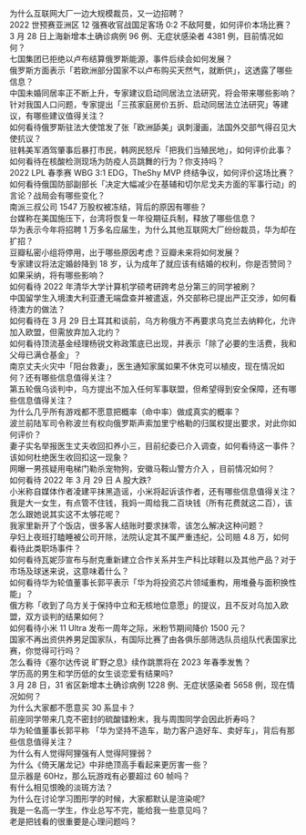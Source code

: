 为什么互联网大厂一边大规模裁员，又一边招聘？  
2022 世预赛亚洲区 12 强赛收官战国足客场 0:2 不敌阿曼，如何评价本场比赛？  
3 月 28 日上海新增本土确诊病例 96 例、无症状感染者 4381 例，目前情况如何？  
七国集团已拒绝以卢布结算俄罗斯能源，事件后续会如何发展？  
俄罗斯方面表示「若欧洲部分国家不以卢布购买天然气，就断供」，这透露了哪些信息？  
中国未婚同居率正不断上升，专家建议启动同居法立法研究，将会带来哪些影响？  
针对我国人口问题，专家提出「三孩家庭房价五折、启动同居法立法研究」等建议，有哪些建议值得关注？  
如何看待俄罗斯驻法大使馆发了张「欧洲舔美」讽刺漫画，法国外交部气得召见大使抗议？  
驻韩美军酒驾肇事后暴打市民，韩网民怒斥「把我们当殖民地」，如何评价此事？  
如何看待在核酸检测现场为防疫人员跳舞的行为？你支持吗？  
2022 LPL 春季赛 WBG 3:1 EDG，TheShy MVP 终结争议，如何评价这场比赛？  
如何看待俄国防部副部长「决定大幅减少在基辅和切尔尼戈夫方面的军事行动」的言论？战局会有哪些变化？  
南派三叔公司 1547 万股权被冻结，背后的原因有哪些？  
台媒称在美国施压下，台湾将恢复一年役期征兵制，释放了哪些信息？  
华为表示今年将招聘 1 万多名应届生，为什么其他互联网大厂纷纷裁员，华为却在扩招？  
豆瓣私密小组将停用，出于哪些原因考虑？豆瓣未来将如何发展？  
专家建议将法定婚龄降到 18 岁，认为成年了就应该有结婚的权利，你是否赞同？如果采纳，将有哪些影响？  
如何看待 2022 年清华大学计算机学硕考研跨考总分第三的同学被刷？  
中国留学生入境澳大利亚遭无端盘查并被遣返，外交部称已提出严正交涉，如何看待澳方的做法？  
如何看待在 3 月 29 日土耳其和谈前，乌方称俄方不再要求乌克兰去纳粹化，允许加入欧盟，但需放弃加入北约？  
如何看待顶流基金经理杨锐文称政策底已出现，并表示「除了必要的生活费，我和父母已满仓基金」？  
南京丈夫火灾中「阳台救妻」，医生通知家属如果不休克可以植皮，现在情况如何？还有哪些信息值得关注？  
第五轮俄乌谈判中，乌方提出不加入任何军事联盟，但希望得到安全保障，还有哪些信息值得关注？  
为什么几乎所有游戏都不愿意把概率（命中率）做成真实的概率？  
波兰前陆军司令称波兰有权向俄罗斯声索加里宁格勒的归属权提出要求，对此你如何评价？  
妻子实名举报医生丈夫收回扣养小三，目前纪委已介入调查，如何看待这一事件？该如何杜绝医生收回扣这一现象？  
网曝一男孩疑用电梯门勒杀宠物狗，安徽马鞍山警方介入 ，目前情况如何？  
如何看待 2022 年 3 月 29 日 A 股大跌?  
小米称自媒体作者凌建平抹黑造谣，小米将起诉该作者，还有哪些信息值得关注？  
我是大一女生，有点管不住钱，我妈一周给我二百块钱（所有花费就这二百），该怎么跟她说其实这不太够花呢？  
我家里新开了个饭店，很多客人结账时要求抹零，该怎么解决这种问题？  
孕妇上夜班打瞌睡被公司开除，法院认定其不属严重违纪，公司赔 4.8 万，如何看待此类职场事件？  
如何看待瓦妮莎宣布与耐克重新建立合作关系并生产科比球鞋以及其他产品？对于市场及球迷来说，这意味着什么？  
如何看待华为轮值董事长郭平表示「华为将投资芯片领域重构，用堆叠与面积换性能」？  
俄方称「收到了乌方关于保持中立和无核地位意愿」的提议，且不反对乌加入欧盟，双方谈判的结果如何？  
如何看待小米 11 Ultra 发布一周年之际，米粉节期间降价 1500 元？  
国家不再出资供养男足国家队，有国际比赛了由各俱乐部筛选队员组队代表国家比赛，你觉得可行吗？  
怎么看待《塞尔达传说 旷野之息》续作跳票将在 2023 年春季发售？  
学历高的男生和学历低的女生谈恋爱有结果吗?  
3 月 28 日，31 省区新增本土确诊病例 1228 例、无症状感染者 5658 例，现在情况如何？  
为什么大家都不愿意买 30 系显卡？  
前座同学带来几克不密封的硫酸镭粉末，我与周围同学会因此折寿吗？  
华为轮值董事长郭平称 「华为坚持不造车，助力客户造好车、卖好车」，背后有那些信息值得关注？  
为什么有人觉得阿狸强有人觉得阿狸弱？  
为什么《倚天屠龙记》中非绝顶高手看起来更厉害一些？  
显示器是 60Hz，那么玩游戏有必要超过 60 帧吗？  
有什么相见恨晚的淡斑方法？  
为什么在讨论学习图形学的时候，大家都默认是渲染呢?  
我是一名高一学生，作业总写不完，能给我一些意见吗？  
老是把钱看的很重要是心理问题吗？  
